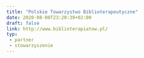 ```yaml
---
title: "Polskie Towarzystwo Biblioterapeutyczne"
date: 2020-08-08T23:20:39+02:00
draft: false
link: http://www.biblioterapiatow.pl/
typ:
 - partner
 - stowarzyszenie
---
```

